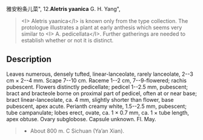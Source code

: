 雅安粉条儿菜",
12.**Aletris yaanica** G. H. Yang",

> &lt;I&gt; Aletris yaanica&lt;/I&gt; is known only from the type collection. The protologue illustrates a plant at early anthesis which seems very similar to &lt;I&gt; A. pedicellata&lt;/I&gt;. Further gatherings are needed to establish whether or not it is distinct.

## Description
Leaves numerous, densely tufted, linear-lanceolate, rarely lanceolate, 2--3 cm × 2--4 mm. Scape 7--10 cm. Raceme 1--2 cm, 7--9-flowered; rachis pubescent. Flowers distinctly pedicellate; pedicel 1--2.5 mm, pubescent; bract and bracteole borne on proximal part of pedicel, often at or near base; bract linear-lanceolate, ca. 4 mm, slightly shorter than flower, base pubescent, apex acute. Perianth creamy white, 1.5--2.5 mm, pubescent; tube campanulate; lobes erect, ovate, ca. 1 × 0.7 mm, ca. 1 × tube length, apex obtuse. Ovary subglobose. Capsule unknown. Fl. May.

> * About 800 m. C Sichuan (Ya’an Xian).
